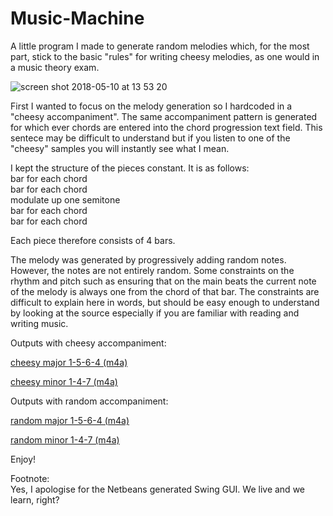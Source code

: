 # Music-Machine
A little program I made to generate random melodies which, for the most part, stick to the basic "rules" for writing cheesy melodies, as one would in a music theory exam.

![screen shot 2018-05-10 at 13 53 20](https://user-images.githubusercontent.com/28049022/39874152-4a64eb8c-546d-11e8-825a-7514633def4a.png)

First I wanted to focus on the melody generation so I hardcoded in a "cheesy accompaniment". The same accompaniment pattern is generated for which ever chords are entered into the chord progression text field. This sentece may be difficult to understand but if you listen to one of the "cheesy" samples you will instantly see what I mean.

I kept the structure of the pieces constant. It is as follows:  
bar for each chord  
bar for each chord  
modulate up one semitone  
bar for each chord  
bar for each chord

Each piece therefore consists of 4 bars.

The melody was generated by progressively adding random notes. However, the notes are not entirely random. Some constraints on the rhythm and pitch such as ensuring that on the main beats the current note of the melody is always one from the chord of that bar. The constraints are difficult to explain here in words, but should be easy enough to understand by looking at the source especially if you are familiar with reading and writing music.

Outputs with cheesy accompaniment:

[cheesy major 1-5-6-4 (m4a)](https://github.com/StuartMesham/files/blob/master/output_2_cheesy_major_1-5-6-4.m4a?raw=true)

[cheesy minor 1-4-7 (m4a)](https://github.com/StuartMesham/files/blob/master/output_4_cheesy_minor_1-4-7.m4a?raw=true)

Outputs with random accompaniment:

[random major 1-5-6-4 (m4a)](https://github.com/StuartMesham/files/blob/master/output_6_random_major_1-5-6-4.m4a?raw=true)

[random minor 1-4-7 (m4a)](https://github.com/StuartMesham/files/blob/master/output_8_random_minor_1-4-7.m4a?raw=true)

Enjoy!

Footnote:  
Yes, I apologise for the Netbeans generated Swing GUI. We live and we learn, right?
